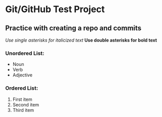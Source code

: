 # Git/GitHub Test Project
## Practice with creating a repo and commits
*Use single asterisks for italicized text*
**Use double asterisks for bold text**
### Unordered List:
+ Noun
+ Verb
+ Adjective

### Ordered List:
1. First item
2. Second item
3. Third item
